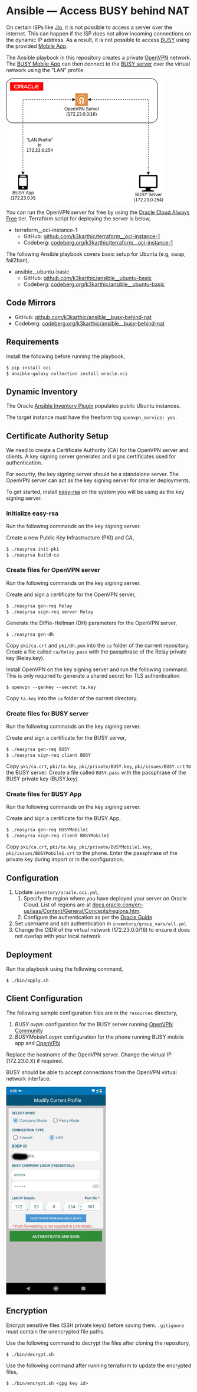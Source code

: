 # Ansible — Access BUSY behind NAT

On certain ISPs like [Jio](https://www.jio.com/), it is not possible to access a server over the internet. This can happen if the ISP does not allow incoming connections on the dynamic IP address. As a result, it is not possible to access [BUSY](https://www.busywinsoftware.com/) using the provided [Mobile App](https://www.busywinsoftware.com/products/busy-mobile-app/).

The Ansible playbook in this repository creates a private [OpenVPN](https://openvpn.net/) network. The [BUSY Mobile App](https://www.busywinsoftware.com/products/busy-mobile-app/) can then connect to the [BUSY server](https://www.busywinsoftware.com/) over the virtual network using the “LAN” profile.

![Architecture Diagram](resources/solution_overview.png)

You can run the OpenVPN server for free by using the [Oracle Cloud Always Free](https://www.oracle.com/cloud/free/#always-free) tier. Terraform script for deploying the server is below,
* terraform__oci-instance-1
    * GitHub: [github.com/k3karthic/terraform__oci-instance-1](https://github.com/k3karthic/terraform__oci-instance-1)
    * Codeberg: [codeberg.org/k3karthic/terraform__oci-instance-1](https://codeberg.org/k3karthic/terraform__oci-instance-1)

The following Ansible playbook covers basic setup for Ubuntu (e.g, swap, fail2ban),
* ansible__ubuntu-basic
    * GitHub: [github.com/k3karthic/ansible__ubuntu-basic](https://github.com/k3karthic/ansible__ubuntu-basic)
    * Codeberg: [codeberg.org/k3karthic/ansible__ubuntu-basic](https://codeberg.org/k3karthic/ansible__ubuntu-basic)

## Code Mirrors

* GitHub: [github.com/k3karthic/ansible__busy-behind-nat](https://github.com/k3karthic/ansible__busy-behind-nat)
* Codeberg: [codeberg.org/k3karthic/ansible__busy-behind-nat](https://codeberg.org/k3karthic/ansible__busy-behind-nat)

## Requirements

Install the following before running the playbook,
```
$ pip install oci
$ ansible-galaxy collection install oracle.oci
```

## Dynamic Inventory

The Oracle [Ansible Inventory Plugin](https://docs.oracle.com/en-us/iaas/Content/API/SDKDocs/ansibleinventoryintro.htm) populates public Ubuntu instances.

The target instance must have the freeform tag `openvpn_service: yes`.

## Certificate Authority Setup

We need to create a Certificate Authority (CA) for the OpenVPN server and clients. A key signing server generates and signs certificates used for authentication.

For security, the key signing server should be a standalone server. The OpenVPN server can act as the key signing server for smaller deployments. 

To get started, install [easy-rsa](https://github.com/OpenVPN/easy-rsa) on the system you will be using as the key signing server.

### Initialize easy-rsa

Run the following commands on the key signing server.

Create a new Public Key Infrastructure (PKI) and CA,
```
$ ./easyrsa init-pki
$ ./easyrsa build-ca
```

### Create files for OpenVPN server

Run the following commands on the key signing server.

Create and sign a certificate for the OpenVPN server,
```
$ ./easyrsa gen-req Relay
$ ./easyrsa sign-req server Relay
```

Generate the Diffie-Hellman (DH) parameters for the OpenVPN server,
```
$ ./easyrsa gen-dh
```

Copy `pki/ca.crt` and `pki/dh.pem` into the `ca` folder of the current repository. Create a file called `ca/Relay.pass` with the passphrase of the Relay private key (Relay.key).

Install OpenVPN on the key signing server and run the following command. This is only required to generate a shared secret for TLS authentication.
```
$ openvpn --genkey --secret ta.key
```

Copy `ta.key` into the `ca` folder of the current directory.

### Create files for BUSY server

Run the following commands on the key signing server. 

Create and sign a certificate for the BUSY server,
```
$ ./easyrsa gen-req BUSY
$ ./easyrsa sign-req client BUSY
```

Copy `pki/ca.crt`, `pki/ta.key`, `pki/private/BUSY.key`, `pki/issues/BUSY.crt` to the BUSY server. Create a file called `BUSY.pass` with the passphrase of the BUSY private key (BUSY.key).

### Create files for BUSY App

Run the following commands on the key signing server.

Create and sign a certificate for the BUSY App,
```
$ ./easyrsa gen-req BUSYMobile1
$ ./easyrsa sign-req client BUSYMobile1
```

Copy `pki/ca.crt`, `pki/ta.key`, `pki/private/BUSYMobile1.key`, `pki/issues/BUSYMobile1.crt` to the phone. Enter the passphrase of the private key during import or in the configuration.

## Configuration

1. Update `inventory/oracle.oci.yml`,
    1. Specify the region where you have deployed your server on Oracle Cloud. List of regions are at [docs.oracle.com/en-us/iaas/Content/General/Concepts/regions.htm](https://docs.oracle.com/en-us/iaas/Content/General/Concepts/regions.htm).
    1. Configure the authentication as per the [Oracle Guide](https://docs.oracle.com/en-us/iaas/Content/API/Concepts/sdkconfig.htm#SDK_and_CLI_Configuration_File)
1. Set username and ssh authentication in `inventory/group_vars/all.yml`
1. Change the CIDR of the virtual network (172.23.0.0/16) to ensure it does not overlap with your local network

## Deployment

Run the playbook using the following command,
```
$ ./bin/apply.sh
```

## Client Configuration

The following sample configuration files are in the `resources` directory,
1. *BUSY.ovpn*: configuration for the BUSY server running [OpenVPN Community](https://openvpn.net/community/)
2. *BUSYMobile1.ovpn*: configuration for the phone running BUSY mobile app and [OpenVPN](https://play.google.com/store/apps/details?id=de.blinkt.openvpn&hl=en&gl=US)

Replace the hostname of the OpenVPN server. Change the virtual IP (172.23.0.X) if required.

BUSY should be able to accept connections from the OpenVPN virtual network interface.

![BUSY App Configuration](resources/mobile_config.jpeg)

## Encryption

Encrypt sensitive files (SSH private keys) before saving them. `.gitignore` must contain the unencrypted file paths.

Use the following command to decrypt the files after cloning the repository,

```
$ ./bin/decrypt.sh
```

Use the following command after running terraform to update the encrypted files,

```
$ ./bin/encrypt.sh <gpg key id>
```

